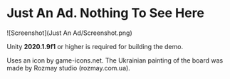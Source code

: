 # Just An Ad. Nothing To See Here

![Screenshot](Just An Ad/Screenshot.png)

Unity **2020.1.9f1** or higher is required for building the demo.

Uses an icon by game-icons.net.
The Ukrainian painting of the board was made by Rozmay studio (rozmay.com.ua).